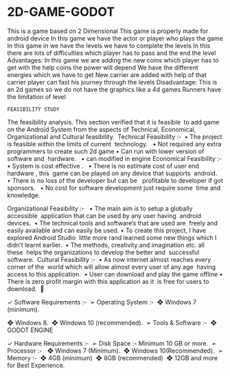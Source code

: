 # 2D-GAME-GODOT

This is a game based on 2 Dimensional This game is properly made for android device 
In this game we have the actor or player who plays the game  
In this game in we have the levels we have to complete the levels In this there are lots of  difficulties  which player has to pass and the end the level
Advantages:
In this game we are adding the new coins which player has to get with the help coins the power will depend
We have the different energies which we have to get 
New carrier are added with help of that carrier player can fast his journey through the levels
Disadvantage:
This is an 2d games so we do not have the graphics like a 4d games
Runners have the limitation of level

	FEASIBILITY STUDY
The feasibility analysis. This section verified that it is feasible  to add game on the Android System from the aspects of Technical, Economical, Organizational and Cultural feasibility. 
Technical Feasibility :- 
• The project is feasible within the limits of current  technology.  
• Not required any extra programmers to create such 2d game 
• Can run with lower version of software and  hardware. 
 • can modified in engine
Economical Feasibility :- 
• System is cost effective .  
• There is no estimate cost of user end hardware , this  game can be played on any device that supports  android.  
• There is no loss of the developer but can be  
profitable to developer if got sponsors.  
     • No cost for software development just require some  time and    knowledge. 


Organizational Feasibility :-  
• The main aim is to setup a globally accessible  application that can be used by any user having  android devices. 
• The technical tools and software’s that are used are  freely and easily available and can easily be used. • To create this project, I have explored Android Studio  little more rand learned some new things which I  didn’t learnt earlier. 
• The methods, creativity and imagination etc. all these  helps the organizations to develop the better and  successful software. 
Cultural Feasibility :- 
• As now internet almost reaches every corner of the  world which will allow almost every user of any age  having access to this application. 
• User can download and play the game offline 
• There is zero profit margin with this application as it  is free for users to download. 



✓ Software Requirements :- 
  ➢ Operating System :- 
  ❖ Windows 7 (minimum). 

  ❖ Windows 8. 
  ❖ Windows 10 (recommended). 
➢ Tools & Software :- 
  ❖ GODOT ENGINE

✓ Hardware Requirements :- 
  ➢ Disk Space :- Minimum 10 GB or more. 
  ➢ Processor :-  
    ❖ Windows 7 (Minimum). 
    ❖ Windows 10(Recommended). 
  ➢ Memory :- 
    ❖ 4GB (minimum) 
    ❖ 8GB (recommended) 
    ❖ 12GB and more for Best Experience.

